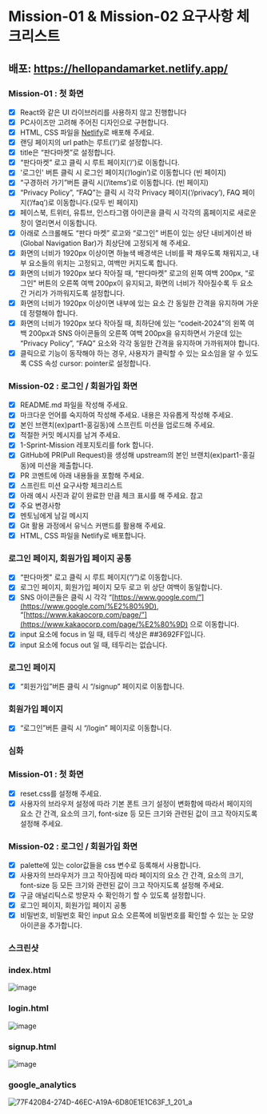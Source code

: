 # Mission-01 & Mission-02 요구사항 체크리스트

## 배포: https://hellopandamarket.netlify.app/

### Mission-01 : 첫 화면

- [X] React와 같은 UI 라이브러리를 사용하지 않고 진행합니다
- [X]  PC사이즈만 고려해 주어진 디자인으로 구현합니다.
- [X]  HTML, CSS 파일을 [Netlify](https://www.netlify.com/)로 배포해 주세요.
- [X]  랜딩 페이지의 url path는 루트(‘/’)로 설정합니다.
- [X]  title은 “판다마켓”로 설정합니다.
- [X]  “판다마켓” 로고 클릭 시 루트 페이지(‘/’)로 이동합니다.
- [X]  '로그인' 버튼 클릭 시 로그인 페이지(‘/login’)로 이동합니다 (빈 페이지)
- [X]  “구경하러 가기”버튼 클릭 시(’/items’)로 이동합니다. (빈 페이지)
- [X]  “Privacy Policy”, “FAQ”는 클릭 시 각각 Privacy 페이지(‘/privacy’), FAQ 페이지(‘/faq’)로 이동합니다.(모두 빈 페이지)
- [X]  페이스북, 트위터, 유튜브, 인스타그램 아이콘을 클릭 시 각각의 홈페이지로 새로운 창이 열리면서 이동합니다.
- [X]  아래로 스크롤해도 “판다 마켓” 로고와 “로그인” 버튼이 있는 상단 내비게이션 바(Global Navigation Bar)가 최상단에 고정되게 해 주세요.
- [X]  화면의 너비가 1920px 이상이면 하늘색 배경색은 너비를 꽉 채우도록 채워지고, 내부 요소들의 위치는 고정되고, 여백만 커지도록 합니다.
- [X]  화면의 너비가 1920px 보다 작아질 때, “판다마켓” 로고의 왼쪽 여백 200px, “로그인" 버튼의 오른쪽 여백 200px이 유지되고, 화면의 너비가 작아질수록 두 요소 간 거리가 가까워지도록 설정합니다.
- [X]   화면의 너비가 1920px 이상이면 내부에 있는 요소 간 동일한 간격을 유지하며 가운데 정렬해야 합니다.
- [X]  화면의 너비가 1920px 보다 작아질 때, 최하단에 있는 “codeit-2024”의 왼쪽 여백 200px과 SNS 아이콘들의 오른쪽 여백 200px을 유지하면서 가운데 있는 “Privacy Policy”, “FAQ” 요소와 각각 동일한 간격을 유지하며 가까워져야 합니다.
- [X]   클릭으로 기능이 동작해야 하는 경우, 사용자가 클릭할 수 있는 요소임을 알 수 있도록 CSS 속성 cursor: pointer로 설정합니다.

### Mission-02 : 로그인 / 회원가입 화면

- [X]   README.md 파일을 작성해 주세요.
- [X]   마크다운 언어를 숙지하여 작성해 주세요.
 내용은 자유롭게 작성해 주세요.
- [X]    본인 브랜치(ex)part1-홍길동)에 스프린트 미션을 업로드해 주세요.
- [X]   적절한 커밋 메시지를 남겨 주세요.
- [X]   1-Sprint-Mission 레포지토리를 fork 합니다.
- [X]   GitHub에 PR(Pull Request)을 생성해 upstream의 본인 브랜치(ex)part1-홍길동)에 미션을 제출합니다.
- [X]    PR 코멘트에 아래 내용들을 포함해 주세요.
- [X]   스프린트 미션 요구사항 체크리스트
- [X]   아래 예시 사진과 같이 완료한 만큼 체크 표시를 해 주세요. 참고
- [X]    주요 변경사항
- [X]    멘토님에게 남길 메시지
- [X]   Git 활용 과정에서 유닉스 커맨드를 활용해 주세요.
- [X]   HTML, CSS 파일을 Netlify로 배포합니다.

### 로그인 페이지, 회원가입 페이지 공통

 - [X]   “판다마켓" 로고 클릭 시 루트 페이지(“/”)로 이동합니다.
 - [X]   로그인 페이지, 회원가입 페이지 모두 로고 위 상단 여백이 동일합니다.
 - [X]   SNS 아이콘들은 클릭 시 각각 “[https://www.google.com/”](https://www.google.com/%E2%80%9D), “[https://www.kakaocorp.com/page/”](https://www.kakaocorp.com/page/%E2%80%9D) 으로 이동합니다.
- [X]    input 요소에 focus in 일 때, 테두리 색상은 ##3692FF입니다.
- [X]   input 요소에 focus out 일 때, 테두리는 없습니다.

### 로그인 페이지

- [X]   “회원가입”버튼 클릭 시 “/signup” 페이지로 이동합니다.

### 회원가입 페이지

- [X]   “로그인”버튼 클릭 시 “/login” 페이지로 이동합니다.

### 심화
### Mission-01 : 첫 화면

- [X]   reset.css를 설정해 주세요.
- [X]   사용자의 브라우저 설정에 따라 기본 폰트 크기 설정이 변화함에 따라서 페이지의 요소 간 간격, 요소의 크기, font-size 등 모든 크기와 관련된 값이 크고 작아지도록 설정해 주세요.

### Mission-02 : 로그인 / 회원가입 화면

- [X]    palette에 있는 color값들을 css 변수로 등록해서 사용합니다.
- [X]   사용자의 브라우저가 크고 작아짐에 따라 페이지의 요소 간 간격, 요소의 크기, font-size 등 모든 크기와 관련된 값이 크고 작아지도록 설정해 주세요.
- [X]   구글 애널리틱스로 방문자 수 확인하기 할 수 있도록 설정합니다.
- [X]   로그인 페이지, 회원가입 페이지 공통
- [X]   비밀번호, 비밀번호 확인 input 요소 오른쪽에 비밀번호를 확인할 수 있는 눈 모양 아이콘을 추가합니다.

### 스크린샷

### index.html
![image](https://github.com/codeit-sprint-fullstack/1-Sprint-Mission-FE/assets/101076926/9287b6d0-7305-4191-b741-e8c8c101667a)

### login.html
![image](https://github.com/codeit-sprint-fullstack/1-Sprint-Mission-FE/assets/101076926/1b6004f5-ade9-4df2-b8d8-376d079fd117)

### signup.html
![image](https://github.com/codeit-sprint-fullstack/1-Sprint-Mission-FE/assets/101076926/db9c956d-d0e9-4acf-be73-e2fa6a49a18e)

### google_analytics
![77F420B4-274D-46EC-A19A-6D80E1E1C63F_1_201_a](https://github.com/codeit-sprint-fullstack/1-Sprint-Mission-FE/assets/101076926/de317c61-5d6e-4dfb-8b71-db2eee3ce1a5)
